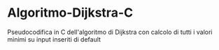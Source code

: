 # Algoritmo-Dijkstra-C
Pseudocodifica in C dell'algoritmo di Dijkstra con calcolo di tutti i valori minimi su input inseriti di default
